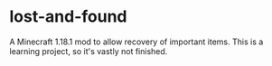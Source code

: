 # lost-and-found
 A Minecraft 1.18.1 mod to allow recovery of important items. This is a learning project, so it's vastly not finished.
